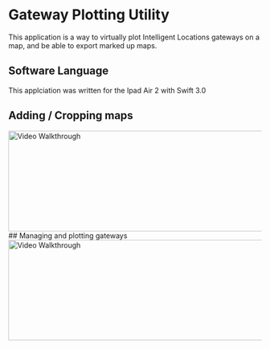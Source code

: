 # Gateway Plotting Utility
This application is a way to virtually plot Intelligent Locations gateways on a map, and be able to export marked up maps. 

## Software Language   
This applciation was written for the Ipad Air 2 with Swift 3.0

## Adding / Cropping maps 
<img src='http://i.imgur.com/PPj3eCW.gif' title='Video Walkthrough' width='400px' style='width: 800px; height: 200px;' alt='Video Walkthrough' />
## Managing and plotting gateways
<img src='http://i.imgur.com/gfhOPa6.gif' title='Video Walkthrough' width='400px' style='width: 800px; height: 200px;' alt='Video Walkthrough' />
